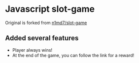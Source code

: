 # Javascript slot-game

Original is forked from <a href="https://n1md7.github.io/slot-game">n1md7/slot-game</a>

## Added several features

- Player always wins!
- At the end of the game, you can follow the link for a reward!
